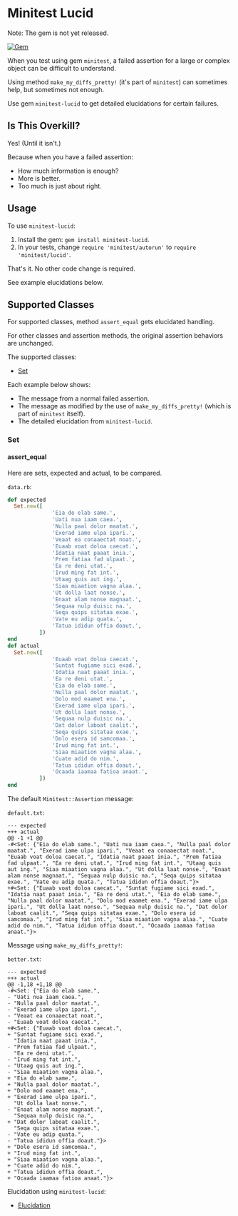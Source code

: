 # Minitest Lucid

Note:  The gem is not yet released.

[![Gem](https://img.shields.io/gem/v/minitest-lucid.svg?style=flat)](http://rubygems.org/gems/minitest-lucid "View this project in Rubygems")

When you test using gem ```minitest```, a failed assertion for a large or complex object can be difficult to understand.

Using method ```make_my_diffs_pretty!``` (it's part of ```minitest```) can sometimes help, but sometimes not enough.

Use gem ```minitest-lucid``` to get detailed elucidations for certain failures.

## Is This Overkill?

Yes!  (Until it isn't.)

Because when you have a failed assertion:

* How much information is enough?
* More is better.
* Too much is just about right.

## Usage

To use ```minitest-lucid```:
 
1. Install the gem:  ```gem install minitest-lucid```.
2. In your tests, change ```require 'minitest/autorun'``` to ```require 'minitest/lucid'```.

That's it.  No other code change is required.

See example elucidations below.

## Supported Classes

For supported classes, method ```assert_equal``` gets elucidated handling.

For other classes and assertion methods, the original assertion behaviors are unchanged.

The supported classes:

- [Set](#set)

Each example below shows:

- The message from a normal failed assertion.
- The message as modified by the use of ```make_my_diffs_pretty!``` (which is part of ```minitest``` itself).
- The detailed elucidation from ```minitest-lucid```.

### Set

#### assert_equal

Here are sets, expected and actual, to be compared.

```data.rb```:
```ruby
def expected
  Set.new([
              'Eia do elab same.',
              'Uati nua iaam caea.',
              'Nulla paal dolor maatat.',
              'Exerad iame ulpa ipari.',
              'Veaat ea conaaectat noat.',
              'Euaab voat doloa caecat.',
              'Idatia naat paaat inia.',
              'Prem fatiaa fad ulpaat.',
              'Ea re deni utat.',
              'Irud ming fat int.',
              'Utaag quis aut ing.',
              'Siaa miaation vagna alaa.',
              'Ut dolla laat nonse.',
              'Enaat alam nonse magnaat.',
              'Sequaa nulp duisic na.',
              'Seqa quips sitataa exae.',
              'Vate eu adip quata.',
              'Tatua ididun offia doaut.',
          ])
end
def actual
  Set.new([
              'Euaab voat doloa caecat.',
              'Suntat fugiame sici exad.',
              'Idatia naat paaat inia.',
              'Ea re deni utat.',
              'Eia do elab same.',
              'Nulla paal dolor maatat.',
              'Dolo mod eaamet ena.',
              'Exerad iame ulpa ipari.',
              'Ut dolla laat nonse.',
              'Sequaa nulp duisic na.',
              'Dat dolor laboat caalit.',
              'Seqa quips sitataa exae.',
              'Dolo esera id samcomaa.',
              'Irud ming fat int.',
              'Siaa miaation vagna alaa.',
              'Cuate adid do nim.',
              'Tatua ididun offia doaut.',
              'Ocaada iaamaa fatioa anaat.',
          ])
end
```

The default ```Minitest::Assertion``` message:

```default.txt```:
```text
--- expected
+++ actual
@@ -1 +1 @@
-#<Set: {"Eia do elab same.", "Uati nua iaam caea.", "Nulla paal dolor maatat.", "Exerad iame ulpa ipari.", "Veaat ea conaaectat noat.", "Euaab voat doloa caecat.", "Idatia naat paaat inia.", "Prem fatiaa fad ulpaat.", "Ea re deni utat.", "Irud ming fat int.", "Utaag quis aut ing.", "Siaa miaation vagna alaa.", "Ut dolla laat nonse.", "Enaat alam nonse magnaat.", "Sequaa nulp duisic na.", "Seqa quips sitataa exae.", "Vate eu adip quata.", "Tatua ididun offia doaut."}>
+#<Set: {"Euaab voat doloa caecat.", "Suntat fugiame sici exad.", "Idatia naat paaat inia.", "Ea re deni utat.", "Eia do elab same.", "Nulla paal dolor maatat.", "Dolo mod eaamet ena.", "Exerad iame ulpa ipari.", "Ut dolla laat nonse.", "Sequaa nulp duisic na.", "Dat dolor laboat caalit.", "Seqa quips sitataa exae.", "Dolo esera id samcomaa.", "Irud ming fat int.", "Siaa miaation vagna alaa.", "Cuate adid do nim.", "Tatua ididun offia doaut.", "Ocaada iaamaa fatioa anaat."}>
```

Message using ```make_my_diffs_pretty!```:

```better.txt```:
```text
--- expected
+++ actual
@@ -1,18 +1,18 @@
-#<Set: {"Eia do elab same.",
- "Uati nua iaam caea.",
- "Nulla paal dolor maatat.",
- "Exerad iame ulpa ipari.",
- "Veaat ea conaaectat noat.",
- "Euaab voat doloa caecat.",
+#<Set: {"Euaab voat doloa caecat.",
+ "Suntat fugiame sici exad.",
  "Idatia naat paaat inia.",
- "Prem fatiaa fad ulpaat.",
  "Ea re deni utat.",
- "Irud ming fat int.",
- "Utaag quis aut ing.",
- "Siaa miaation vagna alaa.",
+ "Eia do elab same.",
+ "Nulla paal dolor maatat.",
+ "Dolo mod eaamet ena.",
+ "Exerad iame ulpa ipari.",
  "Ut dolla laat nonse.",
- "Enaat alam nonse magnaat.",
  "Sequaa nulp duisic na.",
+ "Dat dolor laboat caalit.",
  "Seqa quips sitataa exae.",
- "Vate eu adip quata.",
- "Tatua ididun offia doaut."}>
+ "Dolo esera id samcomaa.",
+ "Irud ming fat int.",
+ "Siaa miaation vagna alaa.",
+ "Cuate adid do nim.",
+ "Tatua ididun offia doaut.",
+ "Ocaada iaamaa fatioa anaat."}>
```

Elucidation using ```minitest-lucid```:

* [Elucidation](http://htmlpreview.github.io/?https://github.com/BurdetteLamar/minitest-lucid/blob/master/markdown/readme/set/assert_equal/elucidation.html)



